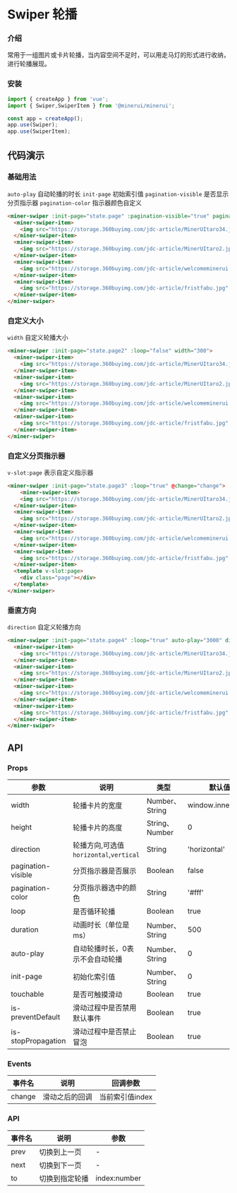 # Swiper 轮播

### 介绍

常用于一组图片或卡片轮播，当内容空间不足时，可以用走马灯的形式进行收纳，进行轮播展现。

### 安装

```javascript
import { createApp } from 'vue';
import { Swiper,SwiperItem } from '@minerui/minerui';

const app = createApp();
app.use(Swiper);
app.use(SwiperItem);
```

## 代码演示

### 基础用法

`auto-play` 自动轮播的时长
`init-page` 初始索引值
`pagination-visible` 是否显示分页指示器
`pagination-color` 指示器颜色自定义

```html
<miner-swiper :init-page="state.page" :pagination-visible="true" pagination-color="#426543" auto-play="3000">
  <miner-swiper-item>
    <img src="https://storage.360buyimg.com/jdc-article/MinerUItaro34.jpg" alt="" />
  </miner-swiper-item>
  <miner-swiper-item>
    <img src="https://storage.360buyimg.com/jdc-article/MinerUItaro2.jpg'" alt="" />
  </miner-swiper-item>
  <miner-swiper-item>
    <img src="https://storage.360buyimg.com/jdc-article/welcomeminerui.jpg" alt="" />
  </miner-swiper-item>
  <miner-swiper-item>
    <img src="https://storage.360buyimg.com/jdc-article/fristfabu.jpg" alt="" />
  </miner-swiper-item>
</miner-swiper>
```

### 自定义大小

`width` 自定义轮播大小

```html
<miner-swiper :init-page="state.page2" :loop="false" width="300">
  <miner-swiper-item>
    <img src="https://storage.360buyimg.com/jdc-article/MinerUItaro34.jpg" alt="" />
  </miner-swiper-item>
  <miner-swiper-item>
    <img src="https://storage.360buyimg.com/jdc-article/MinerUItaro2.jpg'" alt="" />
  </miner-swiper-item>
  <miner-swiper-item>
    <img src="https://storage.360buyimg.com/jdc-article/welcomeminerui.jpg" alt="" />
  </miner-swiper-item>
  <miner-swiper-item>
    <img src="https://storage.360buyimg.com/jdc-article/fristfabu.jpg" alt="" />
  </miner-swiper-item>
</miner-swiper>
```

### 自定义分页指示器

`v-slot:page` 表示自定义指示器

```html
<miner-swiper :init-page="state.page3" :loop="true" @change="change">
    <miner-swiper-item>
    <img src="https://storage.360buyimg.com/jdc-article/MinerUItaro34.jpg" alt="" />
  </miner-swiper-item>
  <miner-swiper-item>
    <img src="https://storage.360buyimg.com/jdc-article/MinerUItaro2.jpg'" alt="" />
  </miner-swiper-item>
  <miner-swiper-item>
    <img src="https://storage.360buyimg.com/jdc-article/welcomeminerui.jpg" alt="" />
  </miner-swiper-item>
  <miner-swiper-item>
    <img src="https://storage.360buyimg.com/jdc-article/fristfabu.jpg" alt="" />
  </miner-swiper-item>
  <template v-slot:page>
    <div class="page"></div>
  </template>
</miner-swiper>
```

### 垂直方向

`direction` 自定义轮播方向


```html
<miner-swiper :init-page="state.page4" :loop="true" auto-play="3000" direction="vertical" height="150" :pagination-visible="true" style="height: 150px">
  <miner-swiper-item>
    <img src="https://storage.360buyimg.com/jdc-article/MinerUItaro34.jpg" alt="" />
  </miner-swiper-item>
  <miner-swiper-item>
    <img src="https://storage.360buyimg.com/jdc-article/MinerUItaro2.jpg'" alt="" />
  </miner-swiper-item>
  <miner-swiper-item>
    <img src="https://storage.360buyimg.com/jdc-article/welcomeminerui.jpg" alt="" />
  </miner-swiper-item>
  <miner-swiper-item>
    <img src="https://storage.360buyimg.com/jdc-article/fristfabu.jpg" alt="" />
  </miner-swiper-item>
</miner-swiper>
```


## API

### Props

| 参数                   | 说明                                                        | 类型           | 默认值      |
| ---------------------- | ----------------------------------------------------------- | -------------- | ----------- |
| width                   | 轮播卡片的宽度           | Number、String        | window.innerWidth       |
| height                | 轮播卡片的高度                                                    | String、Number | 0        |
| direction               | 轮播方向,可选值`horizontal`,`vertical`     | String | 'horizontal'         |
| pagination-visible          | 分页指示器是否展示                                              | Boolean         | false           |
| pagination-color         | 分页指示器选中的颜色                                              | String  | '#fff'           |
| loop           | 是否循环轮播                                                | Boolean        | true       |
| duration                | 动画时长（单位是ms）                                                | Number、String        | 500        |
| auto-play | 自动轮播时长，0表示不会自动轮播                                          | Number、String        | 0        |
| init-page               | 初始化索引值                   | Number、String         | 0    |
| touchable             | 是否可触摸滑动                                                      | Boolean         | true          |
| is-preventDefault                  | 滑动过程中是否禁用默认事件                                              | Boolean  | true           |
| is-stopPropagation               | 滑动过程中是否禁止冒泡                    | Boolean         | true    |



### Events

| 事件名           | 说明                   | 回调参数     |
| ---------------- | ---------------------- | ------------ |
| change            | 滑动之后的回调         | 当前索引值index |



### API

| 事件名           | 说明                   | 参数     |
| ---------------- | ---------------------- | ------------ |
| prev            | 切换到上一页         | - |
| next            | 切换到下一页         | - |
| to            | 切换到指定轮播         | index:number |
